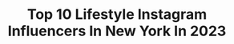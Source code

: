 ---
title: Top 10 Lifestyle Instagram Influencers In New York In 2023
description: >-
  Find top lifestyle Instagram influencers in New York in 2023. Most popular hashtags: #fashion #newyork #love #lifestyle.
platform: Instagram
hits: 712
text_top: Discover the best Instagram profiles on inBeat.
text_bottom: inBeat aggregates 712 Instagram influencers like this in New York, United States for you to contact.
profiles:
  - username: "daisyprofile"
    fullname: >-
      Daisy
    bio: >-
      Anterior cuenta de modelo más de 100k💣💥 Y mi cuenta que NO es de modelaje: @daisydaixy TODO LO QUE DESEAMOS NOS DESEA 🔥😎
    location: "United States"
    followers: 28406
    engagement: 382
    commentsToLikes: 0.024715
    id: ck55lwsaj2mjz0i11h4sdv43d
    verified: false
    hashtags: "#healthy, #vegan, #fitness, #fitspo"
  - username: "ruben_stouth"
    fullname: >-
      IFBB PRO Ruben Stouth 🇵🇷
    bio: >-
      🙏Son of God 🏆Overall Classic Physique -Team U 📍 NYC 🏋🏾‍♂️Certified PT 💎Inquiries: stouthfitness@gmail.com 👇🏾 Train With Me
    location: "United States"
    followers: 29965
    engagement: 169
    commentsToLikes: 0.044182
    id: ckaoy2tunftri0i78gxn66z8d
    verified: false
    hashtags: "#powerlifting, #fit, #ifbb, #ifbbpro"
  - username: "69.views"
    fullname: >-
      Folajimi
    bio: >-
      Photographer | Content Creator | Retouching Enthusiast 📍New York 🗽 Click the link to 📖
    location: "United States"
    followers: 26865
    engagement: 519
    commentsToLikes: 0.046476
    id: ck0ueaokul08u0i19tsuxn5gz
    verified: false
    hashtags: "#nycmodel, #newjerseyphotographer, #beautyphotography, #maternityphotography"
  - username: "everything_ravish"
    fullname: >-
      Ravishing.ravish
    bio: >-
      Mrs.Pakistan World 2020 🌎 Pakistani-American lifestyle influencer. For all inquiries kindly DM me or email me 💌 ravishzahidthomas@gmail.com
    location: "United States"
    followers: 87236
    engagement: 413
    commentsToLikes: 0.098707
    id: ck13cieil0i200i19qxnhzinu
    verified: false
    hashtags: "#mrspakistanuniverse, #misspakistanocean, #pageantlife, #bloggers"
  - username: "_patrician__"
    fullname: >-
      PATRICIAN
    bio: >-
      I sing, let me sing to you✨ Glory to the most high✝️ 📍Philadelphia 🇭🇹 @gorillapwr
    location: "United States"
    followers: 3647
    engagement: 1358
    commentsToLikes: 0.092103
    id: ck6ttovv4bsrw0j71p2q5bpa2
    verified: false
    hashtags: "#guitar, #art, #rapper, #vocals"
  - username: "barbiemintmaoo"
    fullname: >-
      Barbiemintmaoo (Aashika)
    bio: >-
      ❤ BLw canDLe on2⃣6⃣ AprL ❤ Being sexy is all about attitude, not body type. It's a state of mind ❤ Blogger & Influencer
    location: "United States"
    followers: 25921
    engagement: 154
    commentsToLikes: 0.117032
    id: ck9wdcvb0f2y40j78ue40f3aw
    verified: false
    hashtags: "#likeforlikes, #followforfollowback, #fashion, #like"
  - username: "edenyoungstein"
    fullname: >-
      Eden Youngstein
    bio: >-
      🍂 Style | Motherhood | Travel | Lifestyle 🍃 New York City 🚕
    location: "United States"
    followers: 34185
    engagement: 396
    commentsToLikes: 0.060798
    id: ck5c6wegs6c820i11b8g1v4mh
    verified: false
    hashtags: "#fashionblogger, #falloutfits, #barbie, #fashion"
  - username: "joladys_art"
    fullname: >-
      Jolady Nunez
    bio: >-
      Makeup Artist • Content Creator Fashion | Hair | Lifestyle | Art New York City
    location: "United States"
    followers: 5273
    engagement: 1067
    commentsToLikes: 0.061209
    id: ck0vz5qct7fw50i1932j5he86
    verified: false
    hashtags: "#curlyhair, #fashion, #makeup, #like"
  - username: "oleynikdmitri"
    fullname: >-
      NEW YORK PHOTOGRAPHER
    bio: >-
      Photographer for Content Creators portrait | lifestyle | commercial New York + travel ✨portfolio @photographydmitri
    location: "United States"
    followers: 18327
    engagement: 398
    commentsToLikes: 0.026053
    id: ck5hmzcromwyj0i11mmfcvwv0
    verified: false
    hashtags: "#topnewyorkphoto, #nikonz5, #nycphotographer, #nycphotography"
  - username: "setias11"
    fullname: >-
      Ronan Setias
    bio: >-
      I ❤️ NY | lifestyle + travel New York
    location: "United States"
    followers: 21382
    engagement: 344
    commentsToLikes: 0.020638
    id: ck13c8k8lz47i0i19j1tmcxyj
    verified: false
    hashtags: "#brooklynheights, #nyc, #friday"
---